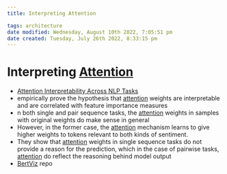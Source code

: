 ```yaml
---
title: Interpreting Attention

tags: architecture 
date modified: Wednesday, August 10th 2022, 7:05:51 pm
date created: Tuesday, July 26th 2022, 8:33:15 pm
---
```


# Interpreting [Attention](Attention.md)
- [Attention Interpretability Across NLP Tasks](https://arxiv.org/abs/1909.11218)
- empirically prove the hypothesis that [attention](Attention.md) weights are interpretable and are correlated with feature importance measures
- n both single and pair sequence tasks, the [attention](Attention.md) weights in samples with original weights do make sense in general
- However, in the former case, the [attention](Attention.md) mechanism learns to give higher weights to tokens relevant to both kinds of sentiment.
- They show that [attention](Attention.md) weights in single sequence tasks do not provide a reason for the prediction, which in the case of pairwise tasks, [attention](Attention.md) do reflect the reasoning behind model output
- [BertViz](https://github.com/jessevig/bertviz) repo

